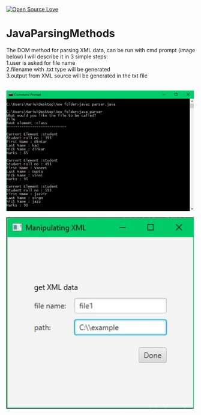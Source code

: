 [![Open Source Love](https://badges.frapsoft.com/os/v1/open-source.svg?v=103)](https://github.com/ellerbrock/open-source-badges/)
# JavaParsingMethods

The DOM method for parsing XML data, can be run with cmd prompt (image below)
I will describe it in 3 simple steps:<br />
1.user is asked for file name<br />
2.filename with .txt type will be generated<br />
3.output from XML source will be generated in the txt file<br />

<br><img align="top" width="500" src="runwithcmd/parsing.jpg" alt="cmd picture" />
<br>
<br><img align="top" width="500" src="resources/gui.jpg" alt="cmd picture" />
